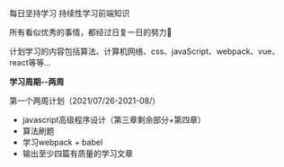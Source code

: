每日坚持学习 持续性学习前端知识

所有看似优秀的事情，都经过日复一日的努力💪

计划学习的内容包括算法、计算机网络、css、javaScript、webpack、vue、react等等...

**学习周期--两周**

第一个两周计划（2021/07/26-2021-08/）
- javascript高级程序设计（第三章剩余部分+第四章）
- 算法刷题
- 学习webpack + babel
- 输出至少四篇有质量的学习文章